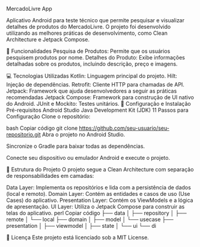 MercadoLivre App


Aplicativo Android para teste técnico que permite pesquisar e visualizar detalhes de produtos do MercadoLivre. O projeto foi desenvolvido utilizando as melhores práticas de desenvolvimento, como Clean Architecture e Jetpack Compose.

:rocket: Funcionalidades
Pesquisa de Produtos: Permite que os usuários pesquisem produtos por nome.
Detalhes do Produto: Exibe informações detalhadas sobre os produtos, incluindo descrição, preço e imagens.

:computer: Tecnologias Utilizadas
Kotlin: Linguagem principal do projeto.
Hilt: Injeção de dependências.
Retrofit: Cliente HTTP para chamadas de API.
Jetpack: Framework que ajuda desenvolvedores a seguir as práticas recomendadas
Jetpack Compose: Framework para construção de UI nativo do Android.
JUnit e Mockito: Testes unitários.
:wrench: Configuração e Instalação
Pré-requisitos
Android Studio
Java Development Kit (JDK) 11
Passos para Configuração
Clone o repositório:

bash
Copiar código
git clone https://github.com/seu-usuario/seu-repositorio.git
Abra o projeto no Android Studio.

Sincronize o Gradle para baixar todas as dependências.

Conecte seu dispositivo ou emulador Android e execute o projeto.

:triangular_flag_on_post: Estrutura do Projeto
O projeto segue a Clean Architecture com separação de responsabilidades em camadas:

Data Layer: Implementa os repositórios e lida com a persistência de dados (local e remoto).
Domain Layer: Contém as entidades e casos de uso (Use Cases) do aplicativo.
Presentation Layer: Contém os ViewModels e a lógica de apresentação.
UI Layer: Utiliza o Jetpack Compose para construir as telas do aplicativo.
perl
Copiar código
├── data
│   ├── repository
│   ├── remote
│   └── local
├── domain
│   ├── model
│   └── usecase
├── presentation
│   ├── viewmodel
│   ├── state
│   └── ui
└── di

:page_with_curl: Licença
Este projeto está licenciado sob a MIT License.


